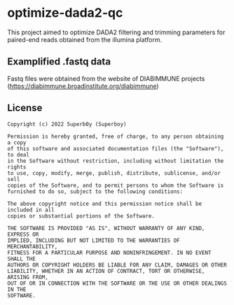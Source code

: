 # optimize-dada2-qc
This project aimed to optimize DADA2 filtering and trimming parameters for paired-end reads obtained from the illumina platform.
## Examplified .fastq data
Fastq files were obtained from the website of DIABIMMUNE projects (https://diabimmune.broadinstitute.org/diabimmune)

## License
```
Copyright (c) 2022 5uperb0y (Superboy)

Permission is hereby granted, free of charge, to any person obtaining a copy
of this software and associated documentation files (the "Software"), to deal
in the Software without restriction, including without limitation the rights
to use, copy, modify, merge, publish, distribute, sublicense, and/or sell
copies of the Software, and to permit persons to whom the Software is
furnished to do so, subject to the following conditions:

The above copyright notice and this permission notice shall be included in all
copies or substantial portions of the Software.

THE SOFTWARE IS PROVIDED "AS IS", WITHOUT WARRANTY OF ANY KIND, EXPRESS OR
IMPLIED, INCLUDING BUT NOT LIMITED TO THE WARRANTIES OF MERCHANTABILITY,
FITNESS FOR A PARTICULAR PURPOSE AND NONINFRINGEMENT. IN NO EVENT SHALL THE
AUTHORS OR COPYRIGHT HOLDERS BE LIABLE FOR ANY CLAIM, DAMAGES OR OTHER
LIABILITY, WHETHER IN AN ACTION OF CONTRACT, TORT OR OTHERWISE, ARISING FROM,
OUT OF OR IN CONNECTION WITH THE SOFTWARE OR THE USE OR OTHER DEALINGS IN THE
SOFTWARE.
```